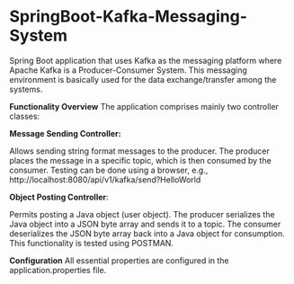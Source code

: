 # SpringBoot-Kafka-Messaging-System
Spring Boot application that uses Kafka as the messaging platform where Apache Kafka is a Producer-Consumer System. This messaging environment is basically used for the data exchange/transfer among the systems. 

**Functionality Overview**
The application comprises mainly two controller classes:

**Message Sending Controller:**

Allows sending string format messages to the producer.
The producer places the message in a specific topic, which is then consumed by the consumer.
Testing can be done using a browser, e.g., http://localhost:8080/api/v1/kafka/send?HelloWorld

**Object Posting Controller**:

Permits posting a Java object (user object).
The producer serializes the Java object into a JSON byte array and sends it to a topic.
The consumer deserializes the JSON byte array back into a Java object for consumption.
This functionality is tested using POSTMAN.

**Configuration**
All essential properties are configured in the application.properties file.
